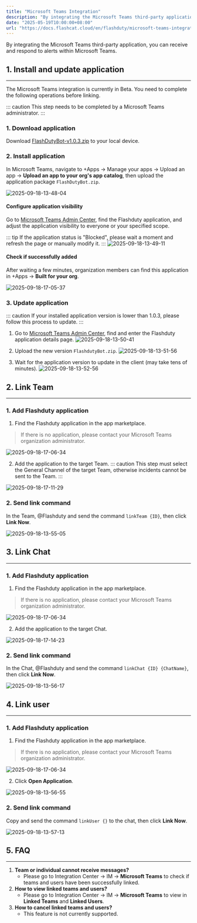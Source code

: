 ```yaml
---
title: "Microsoft Teams Integration"
description: "By integrating the Microsoft Teams third-party application, you can receive and respond to alerts within Microsoft Teams."
date: "2025-05-19T10:00:00+08:00"
url: "https://docs.flashcat.cloud/en/flashduty/microsoft-teams-integration-guide?nav=01JCQ7A4N4WRWNXW8EWEHXCMF5"
---
```

By integrating the Microsoft Teams third-party application, you can receive and respond to alerts within Microsoft Teams.

## 1. Install and update application
---

The Microsoft Teams integration is currently in Beta. You need to complete the following operations before linking.

::: caution
This step needs to be completed by a Microsoft Teams administrator.
:::

### 1. Download application
Download [FlashDutyBot-v1.0.3.zip](https://flashduty-docs.oss-cn-beijing.aliyuncs.com/docs/FlashdutyBot-v1.0.3.zip) to your local device.

### 2. Install application
In Microsoft Teams, navigate to +Apps → Manage your apps → Upload an app → **Upload an app to your org's app catalog**, then upload the application package `FlashDutyBot.zip`.

![2025-09-18-13-48-04](https://docs-cdn.flashcat.cloud/images/png/bfa4afaf489c3582e858cad99eb76ae5.png)

#### Configure application visibility
Go to [Microsoft Teams Admin Center](https://admin.teams.microsoft.com/policies/manage-apps), find the Flashduty application, and adjust the application visibility to everyone or your specified scope.

::: tip
If the application status is "Blocked", please wait a moment and refresh the page or manually modify it.
:::
![2025-09-18-13-49-11](https://docs-cdn.flashcat.cloud/images/png/ea961e7965a2d0c69f8575c4252fb333.png)


#### Check if successfully added
After waiting a few minutes, organization members can find this application in +Apps → **Built for your org**.

![2025-09-18-17-05-37](https://docs-cdn.flashcat.cloud/images/png/f7827638d1877005ca674cbbd2aaa4a3.png)

### 3. Update application
::: caution
If your installed application version is lower than 1.0.3, please follow this process to update.
:::

1. Go to [Microsoft Teams Admin Center](https://admin.teams.microsoft.com/policies/manage-apps), find and enter the Flashduty application details page.
![2025-09-18-13-50-41](https://docs-cdn.flashcat.cloud/images/png/32a62878f9e765cd8b2eb79ceb00bb02.png)

2. Upload the new version `FlashdutyBot.zip`.
![2025-09-18-13-51-56](https://docs-cdn.flashcat.cloud/images/png/f18ac3504516750c31f8357e65f6d680.png)

3. Wait for the application version to update in the client (may take tens of minutes).
![2025-09-18-13-52-56](https://docs-cdn.flashcat.cloud/images/png/290f609c30055031ab0ccf6636cdbb01.png)

## 2. Link Team
---
### 1. Add Flashduty application
1. Find the Flashduty application in the app marketplace.
> If there is no application, please contact your Microsoft Teams organization administrator.

![2025-09-18-17-06-34](https://docs-cdn.flashcat.cloud/images/png/0905e663241ce448a1381ef8c08aa777.png)

2. Add the application to the target Team.
::: caution
This step must select the General Channel of the target Team, otherwise incidents cannot be sent to the Team.
:::

![2025-09-18-17-11-29](https://docs-cdn.flashcat.cloud/images/png/01fa86b63d01d2735aa6c4a53efb3c69.png)

### 2. Send link command
In the Team, @Flashduty and send the command `linkTeam {ID}`, then click **Link Now**.

![2025-09-18-13-55-05](https://docs-cdn.flashcat.cloud/images/png/3192b5481b0595fcb58e5cc43abad125.png)

## 3. Link Chat
---
### 1. Add Flashduty application
1. Find the Flashduty application in the app marketplace.
> If there is no application, please contact your Microsoft Teams organization administrator.

![2025-09-18-17-06-34](https://docs-cdn.flashcat.cloud/images/png/0905e663241ce448a1381ef8c08aa777.png)

2. Add the application to the target Chat.

![2025-09-18-17-14-23](https://docs-cdn.flashcat.cloud/images/png/6e56d7de341737fe495e5ff18eb1af34.png)

### 2. Send link command
In the Chat, @Flashduty and send the command `linkChat {ID} {ChatName}`, then click **Link Now**.

![2025-09-18-13-56-17](https://docs-cdn.flashcat.cloud/images/png/d0beee141db63714ccecb095affee79b.png)

## 4. Link user
---
### 1. Add Flashduty application
1. Find the Flashduty application in the app marketplace.
> If there is no application, please contact your Microsoft Teams organization administrator.

![2025-09-18-17-06-34](https://docs-cdn.flashcat.cloud/images/png/0905e663241ce448a1381ef8c08aa777.png)

2. Click **Open Application**.

![2025-09-18-13-56-55](https://docs-cdn.flashcat.cloud/images/png/2e6862103d718a913d2b3c449cbf2366.png)

### 2. Send link command
Copy and send the command `linkUser {}` to the chat, then click **Link Now**.

![2025-09-18-13-57-13](https://docs-cdn.flashcat.cloud/images/png/671ae7883bbba839419e539762db99de.png)

## 5. FAQ
---

1. **Team or individual cannot receive messages?**
   - Please go to Integration Center → IM → **Microsoft Teams** to check if teams and users have been successfully linked.
2. **How to view linked teams and users?**
   - Please go to Integration Center → IM → **Microsoft Teams** to view in **Linked Teams** and **Linked Users**.
3. **How to cancel linked teams and users?**
   - This feature is not currently supported.
